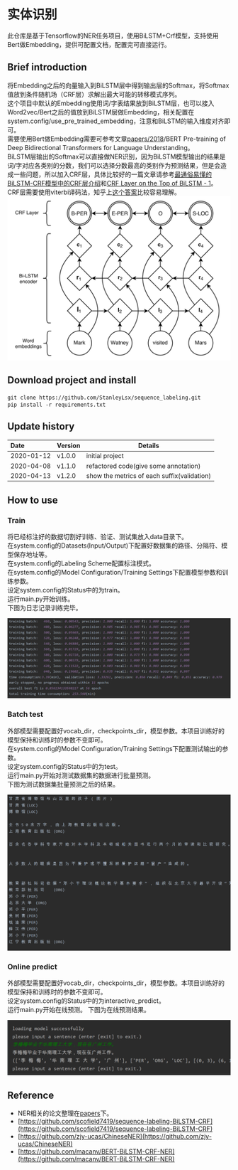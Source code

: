 # 实体识别
此仓库是基于Tensorflow的NER任务项目，使用BiLSTM+Crf模型，支持使用Bert做Embedding，提供可配置文档，配置完可直接运行。
## Brief introduction
将Embedding之后的向量输入到BiLSTM层中得到输出层的Softmax，将Softmax值放到条件随机场（CRF层）求解出最大可能的转移模式序列。  
这个项目中默认的Embedding使用词/字表结果放到BiLSTM层，也可以接入Word2vec/Bert之后的值放到BiLSTM层做Embedding，相关配置在system.config/use_pre_trained_embedding，注意和BiLSTM的输入维度对齐即可。  
需要使用Bert做Embedding需要可参考文章[papers/2018](papers)/BERT Pre-training of Deep Bidirectional Transformers for Language Understanding。  
BiLSTM层输出的Softmax可以直接做NER识别，因为BiLSTM模型输出的结果是词/字对应各类别的分数，我们可以选择分数最高的类别作为预测结果，但是会造成一些问题，所以加入CRF层，具体比较好的一篇文章请参考[最通俗易懂的BiLSTM-CRF模型中的CRF层介绍](https://zhuanlan.zhihu.com/p/44042528)和[CRF Layer on the Top of BiLSTM - 1](https://createmomo.github.io/2017/09/12/CRF_Layer_on_the_Top_of_BiLSTM_1/)。  
CRF层需要使用viterbi译码法，知乎上[这个答案](https://www.zhihu.com/question/20136144)比较容易理解。  
![model](img/model.png)  

## Download project and install
```
git clone https://github.com/StanleyLsx/sequence_labeling.git
pip install -r requirements.txt
```

## Update history
Date|Version|Details
:---|:---|---
2020-01-12|v1.0.0|initial project
2020-04-08|v1.1.0|refactored code(give some annotation)
2020-04-13|v1.2.0|show the metrics of each suffix(validation)

## How to use
### Train
将已经标注好的数据切割好训练、验证、测试集放入data目录下。  
在system.config的Datasets(Input/Output)下配置好数据集的路径、分隔符、模型保存地址等。  
在system.config的Labeling Scheme配置标注模式。  
在system.config的Model Configuration/Training Settings下配置模型参数和训练参数。  
设定system.config的Status中的为train。  
运行main.py开始训练。  
下图为日志记录训练完毕。 
 
![model](img/train.png)  

### Batch test
外部模型需要配置好vocab_dir，checkpoints_dir，模型参数。本项目训练好的模型保持和训练时的参数不变即可。  
在system.config的Model Configuration/Training Settings下配置测试输出的参数。  
设定system.config的Status中的为test。  
运行main.py开始对测试数据集的数据进行批量预测。    
下图为测试数据集批量预测之后的结果。  

![test](img/test.png) 

### Online predict
外部模型需要配置好vocab_dir，checkpoints_dir，模型参数。本项目训练好的模型保持和训练时的参数不变即可。  
设定system.config的Status中的为interactive_predict。  
运行main.py开始在线预测。 
下图为在线预测结果。  

![test](img/online_predict.png)  

## Reference
+ NER相关的论文整理在[papers](papers)下。  
+ [https://github.com/scofield7419/sequence-labeling-BiLSTM-CRF](https://github.com/scofield7419/sequence-labeling-BiLSTM-CRF)
+ [https://github.com/zjy-ucas/ChineseNER](https://github.com/zjy-ucas/ChineseNER)
+ [https://github.com/macanv/BERT-BiLSTM-CRF-NER](https://github.com/macanv/BERT-BiLSTM-CRF-NER)